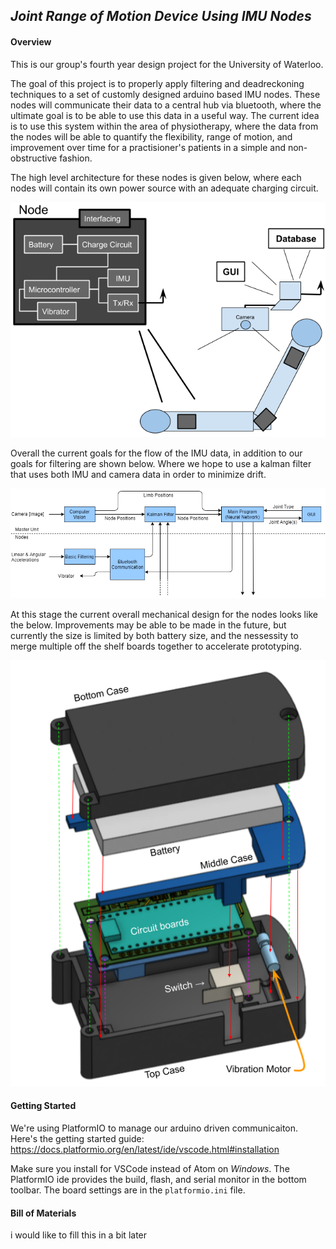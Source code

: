 ***Joint Range of Motion Device Using IMU Nodes***
----------------------------------------------------

#### Overview
This is our group's fourth year design project for the University of Waterloo.

The goal of this project is to properly apply filtering and deadreckoning techniques to a set of customly designed arduino based IMU nodes. These nodes will communicate their data to a central hub via bluetooth, where the ultimate goal is to be able to use this data in a useful way. The current idea is to use this system within the area of physiotherapy, where the data from the nodes will be able to quantify the flexibility, range of motion, and improvement over time for a practisioner's patients in a simple and non-obstructive fashion.

The high level architecture for these nodes is given below, where each nodes will contain its own power source with an adequate charging circuit.

![](./Docs/Diagrams/Node_Architechture.png)

Overall the current goals for the flow of the IMU data, in addition to our goals for filtering are shown below. Where we hope to use a kalman filter that uses both IMU and camera data in order to minimize drift.

![](./Docs/Diagrams/Architechture_Diagram.png)

At this stage the current overall mechanical design for the nodes looks like the below. Improvements may be able to be made in the future, but currently the size is limited by both battery size, and the nessessity to merge multiple off the shelf boards together to accelerate prototyping.

![](./Docs/Diagrams/Mechanical_model.png)

#### Getting Started
We're using PlatformIO to manage our arduino driven communicaiton. Here's the getting started guide: https://docs.platformio.org/en/latest/ide/vscode.html#installation

Make sure you install for VSCode instead of Atom on *Windows*. The PlatformIO ide provides the build, flash, and serial monitor in the bottom toolbar. The board settings are in the `platformio.ini` file.

#### Bill of Materials
i would like to fill this in a bit later


